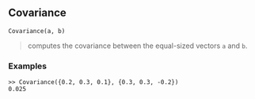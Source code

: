 ## Covariance

```
Covariance(a, b)
```
> computes the covariance between the equal-sized vectors `a` and `b`.
    
### Examples

```
>> Covariance({0.2, 0.3, 0.1}, {0.3, 0.3, -0.2})
0.025
```

